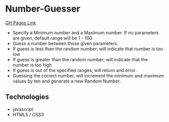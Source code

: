 # Number-Guesser

[GH Pages Link](https://sojurner.github.io/Number-Guesser/)

* Specify a Minimum number and a Maximum number.  If no parameters are given, default range will be 1 - 100
* Guess a number between those given parameters.
* If guess is less than the random number; will indicate that number is too low
* If guess is greater than the random number; will indicate that the number is too high
* If guess is out of the specified ranges; will return and error.
* Guessing the correct number, will increment the minimum and maximum values by ten and generate a new Random Number.

## Technologies
* javascript
* HTML5 / CSS3

